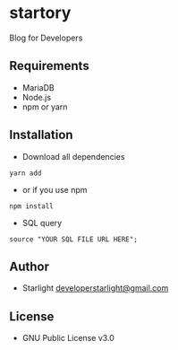 # startory
Blog for Developers

## Requirements
- MariaDB
- Node.js
- npm or yarn

## Installation
- Download all dependencies
```
yarn add
```
- or if you use npm
```
npm install
```

- SQL query
```
source "YOUR SQL FILE URL HERE";
```

## Author
- Starlight <developerstarlight@gmail.com>

## License
- GNU Public License v3.0
